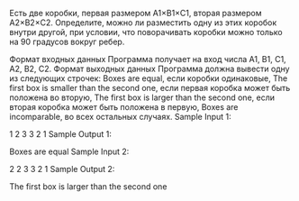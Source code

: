 Есть две коробки, первая размером A1×B1×C1, вторая размером A2×B2×C2. Определите, можно ли разместить одну из этих коробок внутри другой, при условии, что поворачивать коробки можно только на 90 градусов вокруг ребер.

Формат входных данных
Программа получает на вход числа A1, B1, C1, A2, B2, C2.
Формат выходных данных
Программа должна вывести одну из следующих строчек:
Boxes are equal, если коробки одинаковые,
The first box is smaller than the second one, если первая коробка может быть положена во вторую,
The first box is larger than the second one, если вторая коробка может быть положена в первую,
Boxes are incomparable, во всех остальных случаях.
Sample Input 1:

1
2
3
3
2
1
Sample Output 1:

Boxes are equal
Sample Input 2:

2
2
3
3
2
1
Sample Output 2:

The first box is larger than the second one

